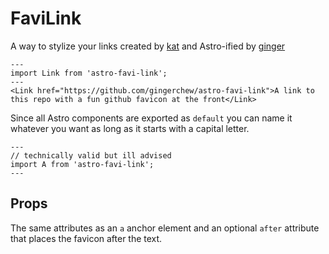 # FaviLink

A way to stylize your links created by [kat](https://github.com/xxwhirlpool) and Astro-ified by [ginger](https://github.com/gingerchew)

```astro
---
import Link from 'astro-favi-link';
---
<Link href="https://github.com/gingerchew/astro-favi-link">A link to this repo with a fun github favicon at the front</Link>
```

Since all Astro components are exported as `default` you can name it whatever you want as long as it starts with a capital letter.

```astro
---
// technically valid but ill advised
import A from 'astro-favi-link';
---
```

## Props

The same attributes as an `a` anchor element and an optional `after` attribute that places the favicon after the text.